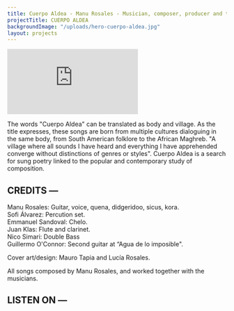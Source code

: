```yaml
---
title: Cuerpo Aldea - Manu Rosales - Musician, composer, producer and teacher
projectTitle: CUERPO ALDEA
backgroundImage: "/uploads/hero-cuerpo-aldea.jpg"
layout: projects
---
```


<section id="musica-section">
<iframe class="album-cover-art" style="border: 0;" src="https://bandcamp.com/EmbeddedPlayer/album=2443839239/size=large/bgcol=333333/linkcol=ffffff/minimal=true/transparent=true/" seamless><a href="https://manurosales.bandcamp.com/album/cuerpo-aldea">Cuerpo Aldea by Manu Rosales</a></iframe>
<p>
    The words "Cuerpo Aldea" can be translated as body and village. As the title expresses, these songs are born from multiple cultures dialoguing in the same body, from South American folklore to the African Maghreb. "A village where all sounds I have heard and everything I have apprehended converge without distinctions of genres or styles". Cuerpo Aldea is a search for sung poetry linked to the popular and contemporary study of composition.
</p>
<h2>
    CREDITS —
</h2>
<p>
    <span class="bold">Manu Rosales:</span> Guitar, voice, quena, didgeridoo, sicus, kora.<br />
    <span class="bold">Sofi Álvarez:</span> Percution set.<br />
    <span class="bold">Emmanuel Sandoval:</span> Chelo.<br />
    <span class="bold">Juan Klas:</span> Flute and clarinet.<br />
    <span class="bold">Nico Simari:</span> Double Bass<br />
    <span class="bold">Guillermo O'Connor:</span> Second guitar at “Agua de lo imposible".<br />
</p>
<p>
    Cover art/design: <span class="bold">Mauro Tapia</span> and <span class="bold">Lucía Rosales</span>.
</p>
<p>
    All songs composed by <span class="bold">Manu Rosales</span>, and worked together with the musicians.
</p>
<h2>
    LISTEN ON —
</h2>
<div id="bio-text-links">
    <a href="https://open.spotify.com/album/0cV1yAHx9NSEsyFyMBoQs4?si=rsyG5TeWS0SCUgJRZL8JBg">
        <i class="fa-brands fa-spotify"></i>
    </a>
    <a href="https://www.youtube.com/watch?v=6ZW9Slotpy8">
        <i class="fa-brands fa-youtube"></i>
    </a>
    </a>
</div>
</section>